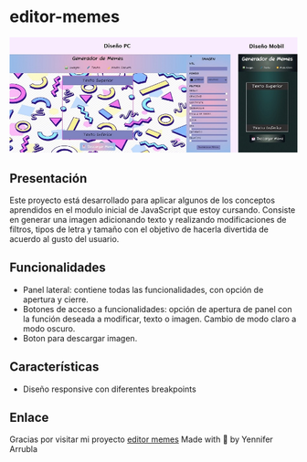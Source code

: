 # editor-memes

![imagen muestra de diseño para pc y mobil](/assets/imgReadme.jpg)

## Presentación
Este proyecto está desarrollado para aplicar algunos de los conceptos aprendidos en el modulo inicial de JavaScript que estoy cursando. 
Consiste en generar una imagen adicionando texto y realizando modificaciones de filtros, tipos de letra y tamaño con el objetivo de hacerla divertida de acuerdo al gusto del usuario.

## Funcionalidades
- Panel lateral: contiene todas las funcionalidades, con opción de apertura y cierre.
- Botones de acceso a funcionalidades: opción de apertura de panel con la función deseada a modificar, texto o imagen. Cambio de modo claro a modo oscuro.
- Boton para descargar imagen.

## Características
- Diseño responsive con diferentes breakpoints

## Enlace
Gracias por visitar mi proyecto [editor memes](https://yeniferarrubla.github.io/editor-memes/)
Made with 💜 by Yennifer Arrubla
